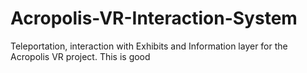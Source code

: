 # Acropolis-VR-Interaction-System
Teleportation, interaction with Exhibits and Information layer for the Acropolis VR project.
This is good
